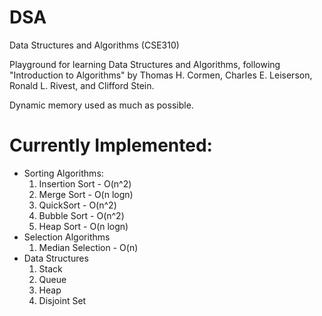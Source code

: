 # DSA
Data Structures and Algorithms (CSE310)

Playground for learning Data Structures and Algorithms, following "Introduction to Algorithms" by Thomas H. Cormen, Charles E. Leiserson, Ronald L. Rivest, and Clifford Stein.

Dynamic memory used as much as possible.

# Currently Implemented:

- Sorting Algorithms:
  1. Insertion Sort - O(n^2)
  2. Merge Sort - O(n logn)
  3. QuickSort - O(n^2)
  4. Bubble Sort - O(n^2)
  5. Heap Sort - O(n logn)
- Selection Algorithms
  1. Median Selection - O(n)
- Data Structures
  1. Stack
  2. Queue
  3. Heap
  4. Disjoint Set
